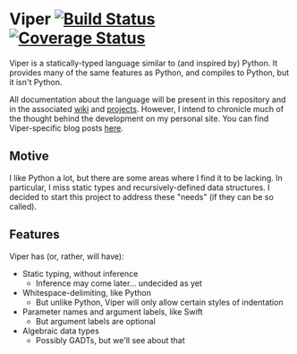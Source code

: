 # Viper [![Build Status](https://travis-ci.org/pdarragh/Viper.svg?branch=master)](https://travis-ci.org/pdarragh/Viper) [![Coverage Status](https://coveralls.io/repos/github/pdarragh/Viper/badge.svg?branch=master&service=github)](https://coveralls.io/github/pdarragh/Viper?branch=master)

Viper is a statically-typed language similar to (and inspired by) Python. It provides many of the same features as
Python, and compiles to Python, but it isn't Python.

All documentation about the language will be present in this repository and in the associated [wiki](/wiki) and
[projects](/projects). However, I intend to chronicle much of the thought behind the development on my personal site.
You can find Viper-specific blog posts [here](https://pdarragh.github.io/blog/categories/viper).

## Motive

I like Python a lot, but there are some areas where I find it to be lacking. In particular, I miss static types and
recursively-defined data structures. I decided to start this project to address these "needs" (if they can be so
called).

## Features

Viper has (or, rather, will have):

* Static typing, without inference
  - Inference may come later... undecided as yet
* Whitespace-delimiting, like Python
  - But unlike Python, Viper will only allow certain styles of indentation
* Parameter names and argument labels, like Swift
  - But argument labels are optional
* Algebraic data types
  - Possibly GADTs, but we'll see about that
